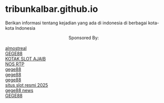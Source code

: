 # tribunkalbar.github.io
Berikan informasi tentang kejadian yang ada di indonesia di berbagai kota-kota Indonesia
<center>Sponsored By:</center><br/>
<a href="https://www.almostreal.org/">almostreal</a><br/>
<a href="https://gege88.it.com">GEGE88</a><br/>
<a href="https://kotakslotajaib.net">KOTAK SLOT AJAIB</a><br/>
<a href="https://nosrtp.my">NOS RTP</a><br/>
<a href="https://reflexbooking.com">gege88</a><br/>
<a href="https://judopreneste.com">gege88</a><br/>
<a href="https://alphaermis.org">gege88</a><br/>
<a href="https://gege88id.lol">situs slot resmi 2025</a><br/>
<a href="https://edweblogs.org">gege88 news</a><br/>
<a href="https://pastijepe.cam">GEGE88</a><br/>
